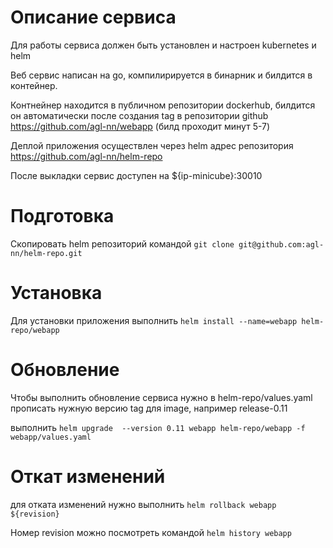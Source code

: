 # Описание сервиса
Для работы сервиса должен быть установлен и настроен kubernetes и helm

Веб сервис написан на go, компилирируется в бинарник и билдится в контейнер.

Контнейнер находится в публичном репозитории dockerhub, билдится он автоматически после создания tag в репозитории github https://github.com/agl-nn/webapp (билд проходит минут 5-7)

Деплой приложения осуществлен через helm адрес репозитория https://github.com/agl-nn/helm-repo

После выкладки сервис доступен на ${ip-minicube}:30010

# Подготовка

Скопировать helm репозиторий командой `git clone git@github.com:agl-nn/helm-repo.git`

# Установка

Для установки приложения выполнить `helm install --name=webapp helm-repo/webapp`

# Обновление

Чтобы выполнить обновление сервиса нужно в helm-repo/values.yaml прописать нужную версию tag для image, например release-0.11

выполнить `helm upgrade  --version 0.11 webapp helm-repo/webapp -f webapp/values.yaml`

# Откат изменений
 
для отката изменений нужно выполнить `helm rollback webapp ${revision}`

Номер revision можно посмотреть командой `helm history webapp`

